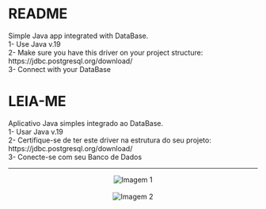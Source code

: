 <h1>README</h1>
Simple Java app integrated with DataBase. <br>
1- Use Java v.19 <br>
2- Make sure you have this driver on your project structure: https://jdbc.postgresql.org/download/  <br>
3- Connect with your DataBase
<br>
<h1>LEIA-ME</h1>
Aplicativo Java simples integrado ao DataBase. <br>
1- Usar Java v.19 <br>
2- Certifique-se de ter este driver na estrutura do seu projeto: https://jdbc.postgresql.org/download/ <br>
3- Conecte-se com seu Banco de Dados

---

<div align="center">
    <img src="https://github.com/jpgercc/Pass_Maneger/assets/115590969/5ecae239-0d46-4ce1-a3a9-8e09f8490d77" alt="Imagem 1">

</div>

<br>

<div align="center">
    <img src="https://github.com/jpgercc/Pass_Maneger/assets/115590969/750416b3-0f81-431f-a164-5ca8b687a5a1" alt="Imagem 2">
</div>
